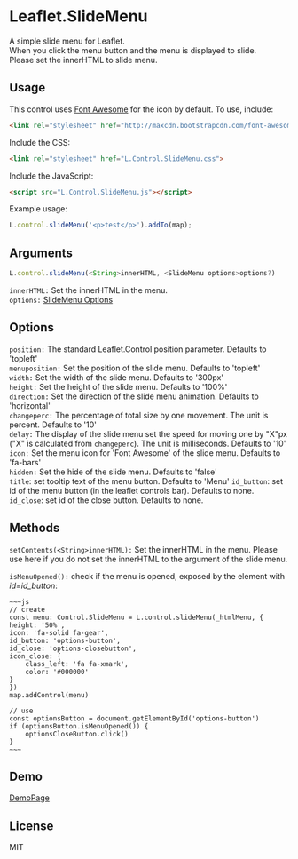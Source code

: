 Leaflet.SlideMenu
====

A simple slide menu for Leaflet.  
When you click the menu button and the menu is displayed to slide.  
Please set the innerHTML to slide menu.  


## Usage

This control uses [Font Awesome](https://fortawesome.github.io/Font-Awesome/) for the icon by default. To use, include:

```html
<link rel="stylesheet" href="http://maxcdn.bootstrapcdn.com/font-awesome/4.7.0/css/font-awesome.min.css">
```

Include the CSS:

```html
<link rel="stylesheet" href="L.Control.SlideMenu.css">
```


Include the JavaScript:

```html
<script src="L.Control.SlideMenu.js"></script>
```


Example usage:

```javascript
L.control.slideMenu('<p>test</p>').addTo(map);
```

## Arguments
```javascript
L.control.slideMenu(<String>innerHTML, <SlideMenu options>options?)
```
`innerHTML:` Set the innerHTML in the menu.  
`options:` [SlideMenu Options](https://github.com/unbam/Leaflet.SlideMenu/blob/master/README.md#options)


## Options

`position:` The standard Leaflet.Control position parameter. Defaults to 'topleft'  
`menuposition:` Set the position of the slide menu. Defaults to 'topleft'  
`width:` Set the width of the slide menu. Defaults to '300px'  
`height:` Set the height of the slide menu. Defaults to '100%'  
`direction:` Set the direction of the slide menu animation. Defaults to 'horizontal'  
`changeperc:` The percentage of total size by one movement. The unit is percent. Defaults to '10'  
`delay:` The display of the slide menu set the speed for moving one by "X"px ("X" is calculated from `changeperc`). The unit is milliseconds. Defaults to '10'  
`icon:` Set the menu icon for 'Font Awesome' of the slide menu. Defaults to 'fa-bars'  
`hidden:` Set the hide of the slide menu. Defaults to 'false'  
`title`: set tooltip text of the menu button. Defaults to 'Menu'
`id_button`: set id of the menu button (in the leaflet controls bar). Defaults to none.
`id_close`: set id of the close button. Defaults to none.

## Methods

`setContents(<String>innerHTML):` Set the innerHTML in the menu. Please use here if you do not set the innerHTML to the argument of the slide menu.

`isMenuOpened():` check if the menu is opened, exposed by the element with *id=id_button*:

    ~~~js
    // create
    const menu: Control.SlideMenu = L.control.slideMenu(_htmlMenu, {
    height: '50%', 
    icon: 'fa-solid fa-gear',
    id_button: 'options-button',
    id_close: 'options-closebutton',        
    icon_close: { 
        class_left: 'fa fa-xmark', 
        color: '#000000'
    }
    })
    map.addControl(menu)

    // use
    const optionsButton = document.getElementById('options-button')
    if (optionsButton.isMenuOpened()) {
        optionsCloseButton.click()
    }
    ~~~

## Demo

[DemoPage](http://unbam.github.io/Leaflet.SlideMenu/)


## License

MIT
